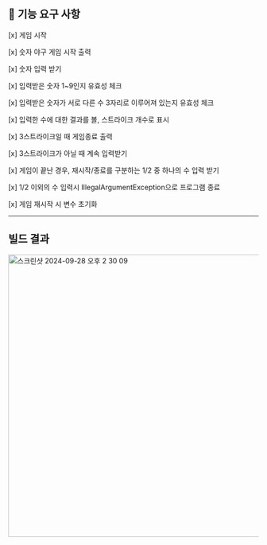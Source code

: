 ## 🚀 기능 요구 사항

[x] 게임 시작

[x] 숫자 야구 게임 시작 출력

[x] 숫자 입력 받기

[x] 입력받은 숫자 1~9인지 유효성 체크

[x] 입력받은 숫자가 서로 다른 수 3자리로 이루어져 있는지 유효성 체크

[x] 입력한 수에 대한 결과를 볼, 스트라이크 개수로 표시

[x] 3스트라이크일 때 게임종료 출력

[x] 3스트라이크가 아닐 때 계속 입력받기

[x] 게임이 끝난 경우, 재시작/종료를 구분하는 1/2 중 하나의 수 입력 받기

[x] 1/2 이외의 수 입력시 IllegalArgumentException으로 프로그램 종료

[x] 게임 재시작 시 변수 초기화

---------
## 빌드 결과
<img width="568" alt="스크린샷 2024-09-28 오후 2 30 09" src="https://github.com/user-attachments/assets/ccd57ba8-9a82-4e70-890a-9895fb2611ce">
